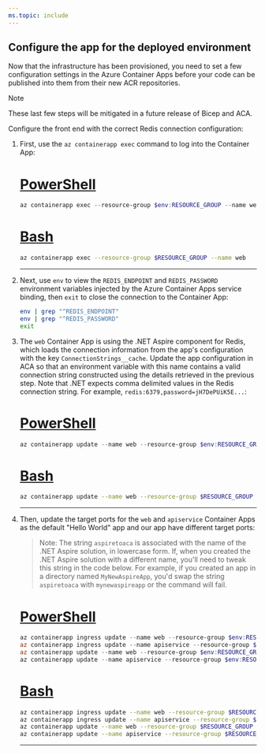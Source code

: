 ```yaml
---
ms.topic: include
---
```


## Configure the app for the deployed environment

Now that the infrastructure has been provisioned, you need to set a few configuration settings in the Azure Container Apps before your code can be published into them from their new ACR repositories.

> [!NOTE]
> These last few steps will be mitigated in a future release of Bicep and ACA.

Configure the front end with the correct Redis connection configuration:

1. First, use the `az containerapp exec` command to log into the Container App:

    # [PowerShell](#tab/powershell)

    ```powershell
    az containerapp exec --resource-group $env:RESOURCE_GROUP --name web
    ```

    # [Bash](#tab/bash)

    ```bash
    az containerapp exec --resource-group $RESOURCE_GROUP --name web
    ```

    ---

1. Next, use `env` to view the `REDIS_ENDPOINT` and `REDIS_PASSWORD` environment variables injected by the Azure Container Apps service binding, then `exit` to close the connection to the Container App:

    ```bash
    env | grep "^REDIS_ENDPOINT"
    env | grep "^REDIS_PASSWORD"
    exit
    ```

1. The `web` Container App is using the .NET Aspire component for Redis, which loads the connection information from the app's configuration with the key `ConnectionStrings__cache`. Update the app configuration in ACA so that an environment variable with this name contains a valid connection string constructed using the details retrieved in the previous step. Note that .NET expects comma delimited values in the Redis connection string. For example,  `redis:6379,password=jH7DePUiK5E...`:

    # [PowerShell](#tab/powershell)

    ```powershell
    az containerapp update --name web --resource-group $env:RESOURCE_GROUP --set-env-vars 'ConnectionStrings__cache="redis:6379,password=<your password here>"'
    ```

    # [Bash](#tab/bash)

    ```bash
    az containerapp update --name web --resource-group $RESOURCE_GROUP --set-env-vars 'ConnectionStrings__cache="redis:6379,password=<your password here>"'
    ```

    ---

1. Then, update the target ports for the `web` and `apiservice` Container Apps as the default "Hello World" app and our app have different target ports:

    > Note: The string `aspiretoaca` is associated with the name of the .NET Aspire solution, in lowercase form. If, when you created the .NET Aspire solution with a different name, you'll need to tweak this string in the code below. For example, if you created an app in a directory named `MyNewAspireApp`, you'd swap the string `aspiretoaca` with `mynewaspireapp` or the command will fail.

    # [PowerShell](#tab/powershell)

    ```powershell
    az containerapp ingress update --name web --resource-group $env:RESOURCE_GROUP --target-port 8080
    az containerapp ingress update --name apiservice --resource-group $env:RESOURCE_GROUP --target-port 8080
    az containerapp update --name web --resource-group $env:RESOURCE_GROUP --image "$($env:CONTAINER_REGISTRY).azurecr.io/aspiretoaca-web:latest"
    az containerapp update --name apiservice --resource-group $env:RESOURCE_GROUP --image "$($env:CONTAINER_REGISTRY).azurecr.io/aspiretoaca-apiservice:latest"
    ```

    # [Bash](#tab/bash)

    ```bash
    az containerapp ingress update --name web --resource-group $RESOURCE_GROUP --target-port 8080
    az containerapp ingress update --name apiservice --resource-group $RESOURCE_GROUP --target-port 8080
    az containerapp update --name web --resource-group $RESOURCE_GROUP --image "$($CONTAINER_REGISTRY).azurecr.io/aspiretoaca-web:latest"
    az containerapp update --name apiservice --resource-group $RESOURCE_GROUP --image "$($CONTAINER_REGISTRY).azurecr.io/aspiretoaca-apiservice:latest"
    ```

    ---
